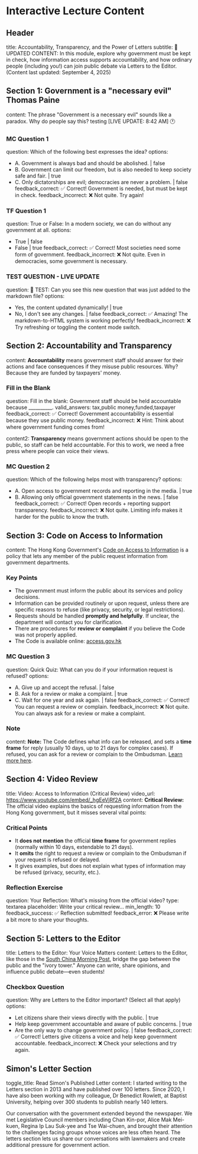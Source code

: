 # Interactive Lecture Content

## Header

title: Accountability, Transparency, and the Power of Letters
subtitle: 🚀 UPDATED CONTENT: In this module, explore why government must be kept in check, how information access supports accountability, and how ordinary people (including you!) can join public debate via Letters to the Editor. (Content last updated: September 4, 2025)

## Section 1: Government is a "necessary evil" Thomas Paine

content: The phrase "Government is a necessary evil" sounds like a paradox. Why do people say this? testing [LIVE UPDATE: 8:42 AM] 🕐

### MC Question 1

question: Which of the following best expresses the idea?
options:

- A. Government is always bad and should be abolished. | false
- B. Government can limit our freedom, but is also needed to keep society safe and fair. | true
- C. Only dictatorships are evil; democracies are never a problem. | false
  feedback_correct: ✅ Correct! Government is needed, but must be kept in check.
  feedback_incorrect: ❌ Not quite. Try again!

### TF Question 1

question: True or False: In a modern society, we can do without any government at all.
options:

- True | false
- False | true
  feedback_correct: ✅ Correct! Most societies need some form of government.
  feedback_incorrect: ❌ Not quite. Even in democracies, some government is necessary.

### TEST QUESTION - LIVE UPDATE

question: 🧪 TEST: Can you see this new question that was just added to the markdown file?
options:

- Yes, the content updated dynamically! | true
- No, I don't see any changes. | false
  feedback_correct: ✅ Amazing! The markdown-to-HTML system is working perfectly!
  feedback_incorrect: ❌ Try refreshing or toggling the content mode switch.

## Section 2: Accountability and Transparency

content: **Accountability** means government staff should answer for their actions and face consequences if they misuse public resources. Why? Because they are funded by taxpayers' money.

### Fill in the Blank

question: Fill in the blank: Government staff should be held accountable because __________.
valid_answers: tax,public money,funded,taxpayer
feedback_correct: ✅ Correct! Government accountability is essential because they use public money.
feedback_incorrect: ❌ Hint: Think about where government funding comes from!

content2: **Transparency** means government actions should be open to the public, so staff can be held accountable. For this to work, we need a free press where people can voice their views.

### MC Question 2

question: Which of the following helps most with transparency?
options:

- A. Open access to government records and reporting in the media. | true
- B. Allowing only official government statements in the news. | false
  feedback_correct: ✅ Correct! Open records + reporting support transparency.
  feedback_incorrect: ❌ Not quite. Limiting info makes it harder for the public to know the truth.

## Section 3: Code on Access to Information

content: The Hong Kong Government's [Code on Access to Information](https://www.access.gov.hk/en/codeonacctoinfo/index.html) is a policy that lets any member of the public request information from government departments.

### Key Points

- The government must inform the public about its services and policy decisions.
- Information can be provided routinely or upon request, unless there are specific reasons to refuse (like privacy, security, or legal restrictions).
- Requests should be handled **promptly and helpfully**. If unclear, the department will contact you for clarification.
- There are procedures for **review or complaint** if you believe the Code was not properly applied.
- The Code is available online: [access.gov.hk](http://www.access.gov.hk)

### MC Question 3

question: Quick Quiz: What can you do if your information request is refused?
options:

- A. Give up and accept the refusal. | false
- B. Ask for a review or make a complaint. | true
- C. Wait for one year and ask again. | false
  feedback_correct: ✅ Correct! You can request a review or complain.
  feedback_incorrect: ❌ Not quite. You can always ask for a review or make a complaint.

### Note

content: **Note:** The Code defines what info can be released, and sets a **time frame** for reply (usually 10 days, up to 21 days for complex cases). If refused, you can ask for a review or complain to the Ombudsman. [Learn more here](https://www.access.gov.hk/en/codeonacctoinfo/index.html).

## Section 4: Video Review

title: Video: Access to Information (Critical Review)
video_url: https://www.youtube.com/embed/_hgEeVjRf2A
content: **Critical Review:** The official video explains the basics of requesting information from the Hong Kong government, but it misses several vital points:

### Critical Points

- It **does not mention** the official **time frame** for government replies (normally within 10 days, extendable to 21 days).
- It **omits** the right to request a review or complain to the Ombudsman if your request is refused or delayed.
- It gives examples, but does not explain what types of information may be refused (privacy, security, etc.).

### Reflection Exercise

question: Your Reflection: What's missing from the official video?
type: textarea
placeholder: Write your critical review...
min_length: 10
feedback_success: ✅ Reflection submitted!
feedback_error: ❌ Please write a bit more to share your thoughts.

## Section 5: Letters to the Editor

title: Letters to the Editor: Your Voice Matters
content: Letters to the Editor, like those in the [South China Morning Post](https://www.scmp.com/comment/letters/), bridge the gap between the public and the "ivory tower." Anyone can write, share opinions, and influence public debate—even students!

### Checkbox Question

question: Why are Letters to the Editor important? (Select all that apply)
options:

- Let citizens share their views directly with the public. | true
- Help keep government accountable and aware of public concerns. | true
- Are the only way to change government policy. | false
  feedback_correct: ✅ Correct! Letters give citizens a voice and help keep government accountable.
  feedback_incorrect: ❌ Check your selections and try again.

## Simon's Letter Section

toggle_title: Read Simon's Published Letter
content: I started writing to the Letters section in 2013 and have published over 100 letters. Since 2020, I have also been working with my colleague, Dr Benedict Rowlett, at Baptist University, helping over 300 students to publish nearly 140 letters.

Our conversation with the government extended beyond the newspaper. We met Legislative Council members including Chan Kin-por, Alice Mak Mei-kuen, Regina Ip Lau Suk-yee and Tse Wai-chuen, and brought their attention to the challenges facing groups whose voices are less often heard. The letters section lets us share our conversations with lawmakers and create additional pressure for government action.
